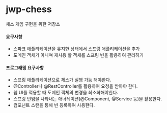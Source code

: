 # jwp-chess
체스 게임 구현을 위한 저장소

#### 요구사항
- 스파크 애플리케이션을 유지한 상태에서 스프링 애플리케이션을 추가
- 도메인 객체가 아니며 재사용 할 객체를 스프링 빈을 활용하여 관리하기
#### 프로그래밍 요구사항
- 스프링 애플리케이션으로 체스가 실행 가능 해야한다.
- @Controller나 @RestController를 활용하여 요청을 받아야 한다.
- 웹 UI를 적용할 때 도메인 객체의 변경을 최소화해야한다.
- 스프링 빈임을 나타내는 애너테이션(@Component, @Service 등)을 활용한다.
- 컴포넌트 스캔을 통해 빈 등록하여 사용한다.

